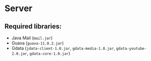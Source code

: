 # Server
## Required libraries:
* Java Mail (`mail.jar`)
* Guava (`guava-11.0.2.jar`)
* Gdata (`jdata-client-1.0.jar`, `gdata-media-1.0.jar`, `gdata-youtube-2.0.jar`, `gdata-core-1.0.jar`)
